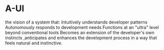 # A-UI
the vision of a system that: Intuitively understands developer patterns Autonomously responds to development needs Functions at an "ultra" level beyond conventional tools Becomes an extension of the developer's own instincts ,anticipates and enhances the development process in a way that feels natural and instinctive.
